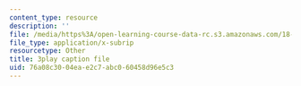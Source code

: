 ```yaml
---
content_type: resource
description: ''
file: /media/https%3A/open-learning-course-data-rc.s3.amazonaws.com/18-01sc-single-variable-calculus-fall-2010/76a08c3004eae2c7abc060458d96e5c3_4Q37iOyBq44.srt
file_type: application/x-subrip
resourcetype: Other
title: 3play caption file
uid: 76a08c30-04ea-e2c7-abc0-60458d96e5c3
---
```

